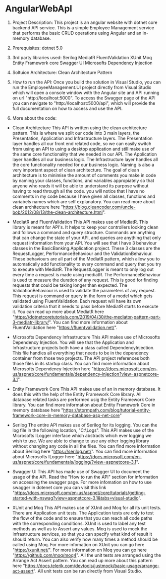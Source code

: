 # AngularWebApI

1. Project Description:
This project is an angular website with dotnet core backend API service. This is a simple Employee Management service that performs the basic CRUD operations using Angular and an in-memory database. 

2. Prerequisites:
dotnet 5.0

3. 3rd party libraries used:
Serilog
MediatR
FluentValidation
XUnit
Moq
Entity Framework core
Swagger UI
Microsofts Dependency Injection

4. Soltuion Architecture:
Clean Architecture Pattern

5. How to run the API:
Once you build the solution in Visual Studio, you can run the EmployeeManagement.UI project directly 
from Visual Studio which will open a console window with the Angular site and API running on url "http://localhost:5000".
To access the Swagger page of the API you can navigate to "http://localhost:5000/api", which will provide 
the full documentation on how to access and use the API.

6. More about the code:
- Clean Architecture
    This API is written using the clean architecture pattern. This is where we split our code into 3 main layers, the Presentation, 
    Application and Infrastructure layers. The Presentation layer handles all our front end related code, so we can easily switch from using an 
    API to using a desktop application and still make use of the same core functionality that we needed in our API. The Application 
    layer handles all our business logic. The Infrastructure layer handles all the core functionality needed for our business logic.
    Naming is also a very important aspect of clean architecture. The goal of clean architecture is to minimise the amount of comments you make 
    in code by naming your classes, functions, and variables appropiately so that anyone who reads it will be able to understand its purpose without
    having to read through all the code. you will notice that I have no comments in my code because I have given all classes, functions and variabels 
    names which are self explanatory. You can read more about clean architecture here "https://blog.cleancoder.com/uncle-bob/2012/08/13/the-clean-architecture.html".

- MediatR and FluentValidation
    This API makes use of MediatR. This library is meant for API's. It helps to keep your controllers looking clean and follows a command and query structure.
    Commands are anything that can change the state of your API, and queries are anything that only request information from your API. You will see that I have 3
    behaviour classes in the BasicBanking.Application project. These 3 classes are the  RequestLogger, PerformanceBehaviour and the ValidationBehaviour. These behaviours
    are all part of the MediatR pattern, which allow you to automatically add functionality to every command and query that you try to execute with MediatR. The 
    RequestLogger is meant to only log out every time a request is made using mediatR. The PerformanceBehaviour is used to measure the duration of any request. This is 
    good for finding requests that could be taking longer than expected. The ValidationBehaviour is used to validate the parameters of any request. This request is command
    or query in the form of a model which gets validated using FluentValidation. Each request will have its own validation criteria that it needs to pass before MediatR 
    starts to execute it. You can read up more about MediatR here "https://dotnetcoretutorials.com/2019/04/30/the-mediator-pattern-part-3-mediatr-library/".
    You can find more information about FluentValidation here "https://fluentvalidation.net/".

- Microsofts Dependency Infrastructure
    This API makes use of Microsofts Dependency Injection. You will see that the Application and Infrastructure projects both have a class called DependencyInjection.
    This file handles all everything that needs to be in the dependency container from those two projects. The API project references both those files in its startup class.
    You can find more information about Microsofts Dependency Injection here "https://docs.microsoft.com/en-us/aspnet/core/fundamentals/dependency-injection?view=aspnetcore-3.1".

- Entity Framework Core
    This API makes use of an in memory database. It does this with the help of the Entity Framework Core library. All database related tasks are performed usig the 
    Entity Framework Core library. You can find more information about Entity Framework Core in memory database here 
    "https://stormpath.com/blog/tutorial-entity-framework-core-in-memory-database-asp-net-core"

- Serilog
    The entire API makes use of Serilog for its logging. You can the log file in the following location, "C:\Logs". This API makes use of the Microsofts ILogger interface which
    abstracts which ever logging we wish to use. We are able to change to use any other logging library without changing any code in all the files. You can find more information
    about Serilog here "https://serilog.net/". You can find more information about Microsofts ILogger here "https://docs.microsoft.com/en-us/aspnet/core/fundamentals/logging/?view=aspnetcore-3.1".

- Swagger UI
    This API has made use of Swagger UI to document the usage of the API. Read the "How to run the API" section for information on accessing the swagger page. For more infomation on how to use 
    swagger in dotenet core you can visit this link "https://docs.microsoft.com/en-us/aspnet/core/tutorials/getting-started-with-nswag?view=aspnetcore-3.1&tabs=visual-studio".

- XUnit and Moq
    This API makes use of XUnit and Moq for all its unit tests. There are Application unit tests. The Application tests are only to test the flow of the code and 
    to ensure that you can reach all code paths with the corresponding conditions. XUnit is used to label any test methods as well as to Assert any values. Moq is used to mock the Infrastructure services, so that you can specify what kind of result it should return. You can also verify how many times a method should be called using Moq. For more infomation on XUnit you can go here "https://xunit.net/". For more information 
    on Moq you can go here "https://github.com/moq/moq4". All the unit tests are arranged using the Arrange Act Assert pattern. You can read up more about this pattern
    here "https://docs.telerik.com/devtools/justmock/basic-usage/arrange-act-assert". All unit tests can be run directly from Visual Studio.